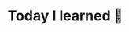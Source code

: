 ---
title: Today I learned 📙
created: 2023-07-26T21:45:14+05:30
updated: 2023-08-21T12:17:22+05:30
draft: true
---